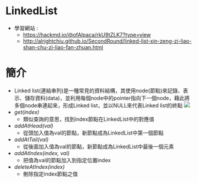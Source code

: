 # LinkedList
* 學習網站 :
  * https://hackmd.io/@ofAlpaca/rkU9tZLK7?type=view
  * http://alrightchiu.github.io/SecondRound/linked-list-xin-zeng-zi-liao-shan-chu-zi-liao-fan-zhuan.html
# 簡介
* Linked list(連結串列)是一種常見的資料結構，其使用node(節點)來記錄、表示、儲存資料(data)，並利用每個node中的pointer指向下一個node，藉此將多個node串連起來，形成Linked list，並以NULL來代表Linked list的終點
![](https://github.com/hans0517/hans/blob/master/images/LL.png)
* *get(index)*
  * 類似查詢的意思，找到index節點在LinkedList中的對應值
* *addAtHead(val)*
  * 從頭加入值為val的節點，新節點成為LinkedList中第一個節點
* *addAtTail(val)*
  * 從後面加入值為val的節點，新節點成為LinkedList中最後一個元素
* *addAtIndex(index, val)*
  * 把值為val的節點加入到指定位置index
* *deleteAtIndex(index)*
  * 刪除指定index節點之值

